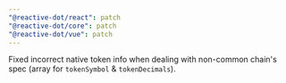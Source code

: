 ```yaml
---
"@reactive-dot/react": patch
"@reactive-dot/core": patch
"@reactive-dot/vue": patch
---
```


Fixed incorrect native token info when dealing with non-common chain's spec (array for `tokenSymbol` & `tokenDecimals`).
